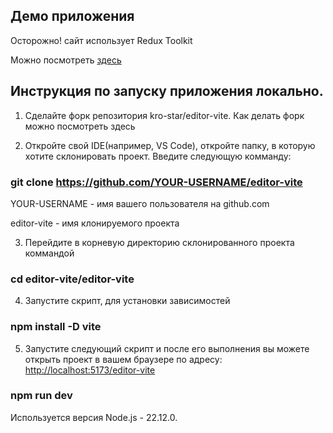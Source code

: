 ## Демо приложения
Осторожно! сайт использует Redux Toolkit

Можно посмотреть [здесь](https://kro-star.github.io/editor-vite/)

## Инструкция по запуску приложения локально.
1. Сделайте форк репозитория kro-star/editor-vite. Как делать форк можно посмотреть здесь

2. Откройте свой IDE(например, VS Code), откройте папку, в которую хотите склонировать проект. Введите следующую комманду:

### git clone https://github.com/YOUR-USERNAME/editor-vite

YOUR-USERNAME - имя вашего пользователя на github.com

editor-vite - имя клонируемого проекта

3. Перейдите в корневую директорию склонированного проекта коммандой

### cd editor-vite/editor-vite

4. Запустите скрипт, для установки зависимостей

### npm install -D vite

5. Запустите следующий скрипт и после его выполнения вы можете открыть проект в вашем браузере по адресу: [http://localhost:5173/editor-vite](http://localhost:5173/editor-vite) 

### npm run dev

Используется версия Node.js - 22.12.0.


